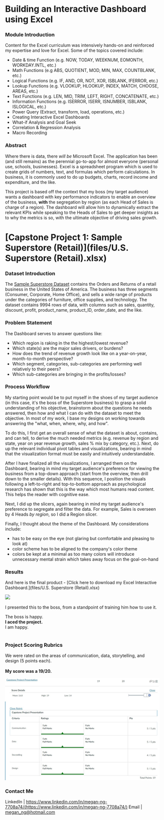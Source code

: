 # Building an Interactive Dashboard using Excel

### Module Introduction
Content for the Excel curriculum was intensively hands-on and reinforced my expertise and love for Excel. Some of the topics covered include:
* Date & time Function (e.g. NOW, TODAY, WEEKNUM, EOMONTH, WORKDAY.INTL, etc.)
* Math Functions (e.g ABS, QUOTIENT, MOD, MIN, MAX, COUNTBLANK, etc.)
* Logical Functions (e.g. IF, AND, OR, NOT, XOR, ISBLANK, IFERROR, etc.)
* Lookup Functions (e.g. VLOOKUP, HLOOKUP, INDEX, MATCH, CHOOSE, AREAS, etc.)
* Text Functions (e.g. LEN, MID, TRIM, LEFT, RIGHT, CONCATENATE, etc.)
* Information Functions (e.g. ISERROR, ISERR, ISNUMBER, ISBLANK, ISLOGICAL, etc.)
* Power Query (Extract, transform, load, operations, etc.)
* Creating Interactive Excel Dashboards
* What-if Analysis and Goal Seek
* Correlation & Regression Analysis
* Macro Recording


### Abstract
Where there is data, there _will be_ Microsoft Excel. The application has been (and still remains) as the perennial go-to-app for almost everyone (personal use, schools, businesses). Excel is a spreadsheet program which is used to create grids of numbers, text, and formulas which perform calculations. In business, it is commonly used to do up budgets, charts, record income and expenditure, and the like.

This project is based off the context that my boss (my target audience) wants a dashboard with key performance indicators to enable an overview of the business, **with** the segregation by region (as each Head of Sales is charge of a region). The dashboard will allow him to dynamically extract the relevant KPIs while speaking to the Heads of Sales to get deeper insights as to why the metrics is so, with the ultimate objective of driving sales growth.  

# [Capstone Project 1: Sample Superstore (Retail)](files/U.S. Superstore (Retail).xlsx)

### Dataset Introduction
The [Sample Superstore Dataset](https://www.wisdomaxis.com/technology/software/data/for-reports/super-stores-data-for-reports.php) contains the Orders and Returns of a retail business in the United States of America. The business has three segments (Consumer, Corporate, Home Office), and sells a wide range of products under the categories of furniture, office supplies, and technology. The dataset contains 9994 rows of data, with columns such as sales, quantity, discount, profit, product_name, product_ID, order_date, and the like.  


### Problem Statement
The Dashboard serves to answer questions like:
* Which region is raking in the the highest/lowest revenue?
* Which state(s) are the major sales drivers, or burdens?
* How does the trend of revenue growth look like on a year-on-year, month-to-month perspective?
* Which segment, categories, sub-categories are performing well relatively to their peers?
* Which sub-categories are bringing in the profits/losses?  


### Process Workflow
My starting point would be to put myself in the shoes of my target audience (in this case, it's the boss of the Superstore business) to grasp a solid understanding of his objective, brainstorm about the questions he needs answered, then how and what I can do with the dataset to meet the objective. In most of my work, I base my designs on working towards answering the "what, when, where, why, and how".

To do this, I first get an overall sense of what the dataset is about, contains, and can tell, to derive the much needed metrics (e.g. revenue by region and state, year on year revenue growth, sales % mix by category, etc.). Next, do up the relevant individual pivot tables and visualizations, bearing in mind that the visualization format must be easily and intuitively understandable.

After I have finalized all the visualizations, I arranged them on the Dashboard, bearing in mind my target audience's preference for viewing the business from a top-down approach (start from the overview, then drill down to the smaller details). With this sequence, I position the visuals following a left-to-right and top-to-bottom approach as psychological research has shown that this is the way which most humans read content. This helps the reader with cognitive ease.

Next, I did up the slicers, again bearing in mind my target audience's preference to segregate and filter the data. For example, Sales is overseen by 4 Heads _by region_, so I did a Region slicer.

Finally, I thought about the theme of the Dashboard. My considerations include:
* has to be easy on the eye (not glaring but comfortable and pleasing to look at)
* color scheme has to be aligned to the company's color theme
* colors be kept at a minimal as too many colors will introduce unnecessary mental strain which takes away focus on the goal-on-hand  


### Results
And here is the final product - [Click here to download my Excel Interactive Dashboard.](files/U.S. Superstore (Retail).xlsx)

<img src="images/Excel-Dashboard.gif?raw=true"/>


I presented this to the boss, from a standpoint of training him how to use it.

The boss is happy.<br/>
**I aced the project.**<br/>
I am happy.<br/>
<br/>

### Project Scoring Rubrics
We were rated on the areas of communication, data, storytelling, and design (5 points each).  
<br/>
**My score was a 19/20.**

<img src="images/Capstone Project 1 - Scoring Rubrics.jpg"/>
<br/>

### Contact Me

LinkedIn | https://www.linkedin.com/in/megan-ng-7708a74/(https://www.linkedin.com/in/megan-ng-7708a74/)
Email | megan_ng@hotmail.com

